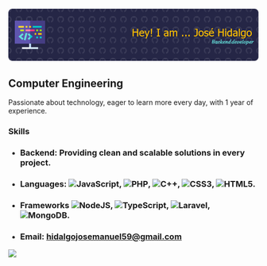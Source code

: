 ![Banner](github-header-Joshigo.png)

## Computer Engineering

Passionate about technology, eager to learn more every day, with 1 year of experience.



### Skills

- ### Backend: Providing clean and scalable solutions in every project.

- ### Languages: ![JavaScript](https://img.shields.io/badge/javascript-%23323330.svg?style=for-the-badge&logo=javascript&logoColor=%23F7DF1E), ![PHP](https://img.shields.io/badge/php-%23777BB4.svg?style=for-the-badge&logo=php&logoColor=white), ![C++](https://img.shields.io/badge/c++-%2300599C.svg?style=for-the-badge&logo=c%2B%2B&logoColor=white), ![CSS3](https://img.shields.io/badge/css3-%231572B6.svg?style=for-the-badge&logo=css3&logoColor=white), ![HTML5](https://img.shields.io/badge/html5-%23E34F26.svg?style=for-the-badge&logo=html5&logoColor=white).

- ### Frameworks 	![NodeJS](https://img.shields.io/badge/node.js-6DA55F?style=for-the-badge&logo=node.js&logoColor=white), ![TypeScript](https://img.shields.io/badge/typescript-%23007ACC.svg?style=for-the-badge&logo=typescript&logoColor=white), ![Laravel](https://img.shields.io/badge/laravel-%23FF2D20.svg?style=for-the-badge&logo=laravel&logoColor=white), ![MongoDB](https://img.shields.io/badge/MongoDB-%234ea94b.svg?style=for-the-badge&logo=mongodb&logoColor=white).


- ### **Email:** [hidalgojosemanuel59@gmail.com](mailto:hidalgojosemanuel59@gmail.com.com)


<img src="https://media2.giphy.com/media/v1.Y2lkPTc5MGI3NjExZWJlajR6bnB1dzQ5dTRmNnIzMW5jM3ZuenVpeHhnZDI2aWpvYnNlMyZlcD12MV9pbnRlcm5hbF9naWZfYnlfaWQmY3Q9Zw/JqmupuTVZYaQX5s094/giphy.webp" width="200"/>

